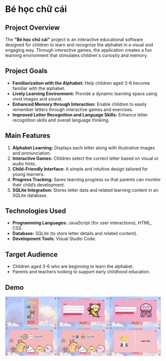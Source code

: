 # Bé học chữ cái

## Project Overview
The **"Bé học chữ cái"** project is an interactive educational software designed for children to learn and recognize the alphabet in a visual and engaging way. Through interactive games, the application creates a fun learning environment that stimulates children's curiosity and memory.

## Project Goals
- **Familiarization with the Alphabet:** Help children aged 3-6 become familiar with the alphabet.
- **Lively Learning Environment:** Provide a dynamic learning space using vivid images and sound.
- **Enhanced Memory through Interaction:** Enable children to easily remember letters through interactive games and exercises.
- **Improved Letter Recognition and Language Skills:** Enhance letter recognition skills and overall language thinking.

## Main Features
1. **Alphabet Learning:** Displays each letter along with illustrative images and pronunciation.
2. **Interactive Games:** Children select the correct letter based on visual or audio hints.
3. **Child-Friendly Interface:** A simple and intuitive design tailored for young learners.
4. **Progress Tracking:** Saves learning progress so that parents can monitor their child’s development.
5. **SQLite Integration:** Stores letter data and related learning content in an SQLite database.

## Technologies Used
- **Programming Languages:** JavaScript (for user interactions), HTML, CSS.
- **Database:** SQLite (to store letter details and related content).
- **Development Tools:** Visual Studio Code.

## Target Audience
- Children aged 3-6 who are beginning to learn the alphabet.
- Parents and teachers looking to support early childhood education.
## Demo
![Project Banner](DemoImages/Demo.png) 

